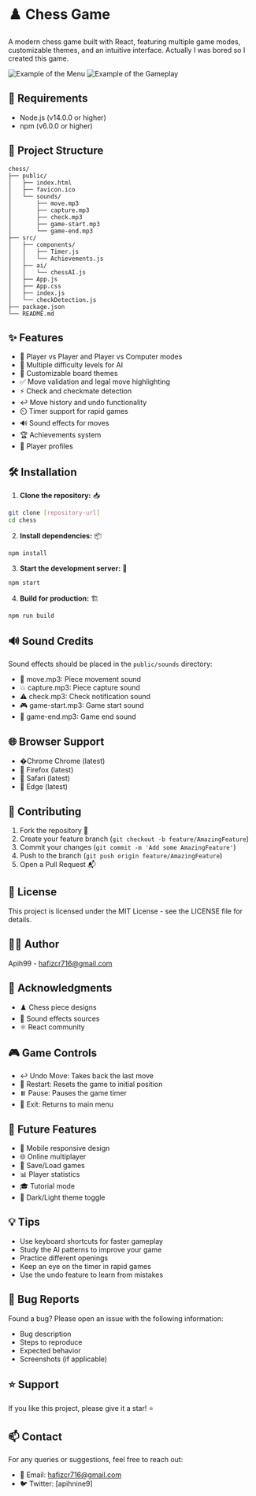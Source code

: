 # ♟️ Chess Game

A modern chess game built with React, featuring multiple game modes, customizable themes, and an intuitive interface. Actually I was bored so I created this game.

![Example of the Menu](screenshots/Capture.PNG)
![Example of the Gameplay](screenshots/gameplay.PNG)

## 🚀 Requirements

- Node.js (v14.0.0 or higher)
- npm (v6.0.0 or higher)

## 📁 Project Structure

```tree
chess/
├── public/
│   ├── index.html
│   ├── favicon.ico
│   └── sounds/
│       ├── move.mp3
│       ├── capture.mp3
│       ├── check.mp3
│       ├── game-start.mp3
│       └── game-end.mp3
├── src/
│   ├── components/
│   │   ├── Timer.js
│   │   └── Achievements.js
│   ├── ai/
│   │   └── chessAI.js
│   ├── App.js
│   ├── App.css
│   ├── index.js
│   └── checkDetection.js
├── package.json
└── README.md
```

## ✨ Features

- 👥 Player vs Player and Player vs Computer modes
- 🤖 Multiple difficulty levels for AI
- 🎨 Customizable board themes
- ✅ Move validation and legal move highlighting
- ⚡ Check and checkmate detection
- ↩️ Move history and undo functionality
- ⏲️ Timer support for rapid games
- 🔊 Sound effects for moves
- 🏆 Achievements system
- 👤 Player profiles

## 🛠️ Installation

1. **Clone the repository:** 📥

```bash
git clone [repository-url]
cd chess
```

2. **Install dependencies:** 📦

```bash
npm install
```

3. **Start the development server:** 🚀

```bash
npm start
```

4. **Build for production:** 🏗️

```bash
npm run build
```

## 🔊 Sound Credits

Sound effects should be placed in the `public/sounds` directory:
- 🎵 move.mp3: Piece movement sound
- 💥 capture.mp3: Piece capture sound
- ⚠️ check.mp3: Check notification sound
- 🎮 game-start.mp3: Game start sound
- 🏁 game-end.mp3: Game end sound

## 🌐 Browser Support

- �Chrome Chrome (latest)
- 🦊 Firefox (latest)
- 🧭 Safari (latest)
- 📱 Edge (latest)

## 🤝 Contributing

1. Fork the repository 🍴
2. Create your feature branch (`git checkout -b feature/AmazingFeature`)
3. Commit your changes (`git commit -m 'Add some AmazingFeature'`)
4. Push to the branch (`git push origin feature/AmazingFeature`)
5. Open a Pull Request 📬

## 📄 License

This project is licensed under the MIT License - see the LICENSE file for details.

## 👨‍💻 Author

Apih99 - hafizcr716@gmail.com

## 🙏 Acknowledgments

- ♟️ Chess piece designs
- 🎵 Sound effects sources
- ⚛️ React community

## 🎮 Game Controls

- ↩️ Undo Move: Takes back the last move
- 🔄 Restart: Resets the game to initial position
- ⏸️ Pause: Pauses the game timer
- 🚪 Exit: Returns to main menu

## 🎯 Future Features

- 📱 Mobile responsive design
- 🌐 Online multiplayer
- 💾 Save/Load games
- 📊 Player statistics
- 🎓 Tutorial mode
- 🌙 Dark/Light theme toggle

## 💡 Tips

- Use keyboard shortcuts for faster gameplay
- Study the AI patterns to improve your game
- Practice different openings
- Keep an eye on the timer in rapid games
- Use the undo feature to learn from mistakes

## 🐛 Bug Reports

Found a bug? Please open an issue with the following information:
- Bug description
- Steps to reproduce
- Expected behavior
- Screenshots (if applicable)

## ⭐ Support

If you like this project, please give it a star! ⭐

## 📫 Contact

For any queries or suggestions, feel free to reach out:
- 📧 Email: hafizcr716@gmail.com
- 🐦 Twitter: [apihnine9]
